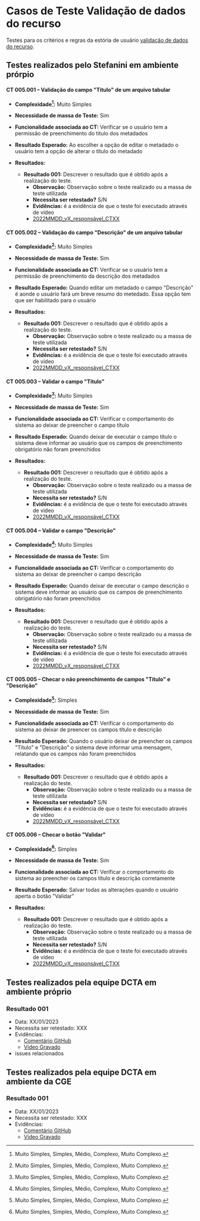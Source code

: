 # Casos de Teste Validação de dados do recurso

Testes para os critérios e regras da estória de usuário [validação de dados do recurso](../../estorias_de_usuarios/05_validacao_de_dados_do_recurso).

## Testes realizados pelo Stefanini em ambiente prórpio

#### **CT 005.001 –** Validação do campo "Titulo" de um arquivo tabular

  - **Complexidade[^¹]:** Muito Simples
  - **Necessidade de massa de Teste:** Sim
  - **Funcionalidade associada ao CT:** Verificar se o usuário tem a permissão de preenchimento do titulo dos metadados
  - **Resultado Esperado:** Ao escolher a opção de editar o metadado o usuário tem a opção de alterar o título do metadado

  - **Resultados:**  
    - **Resultado 001:** Descrever o resultado que é obtido após a realização do teste.
        - **Observação:** Observação sobre o teste realizado ou a massa de teste utilizada
        - **Necessita ser retestado?** S/N
        - **Evidências:** é a evidência de que o teste foi executado através de vídeo
        - [2022MMDD_vX_responsável_CTXX](Link_para_video_youtube)

#### **CT 005.002 –** Validação do campo "Descrição" de um arquivo tabular

  - **Complexidade[^¹]:** Muito Simples
  - **Necessidade de massa de Teste:** Sim
  - **Funcionalidade associada ao CT:** Verificar se o usuário tem a permissão de preenchimento da descrição dos metadados
  - **Resultado Esperado:** Quando editar um metadado o campo "Descrição" é aonde o usuário fará um breve resumo do metedado. Essa opção tem que ser habilitado para o usuário

  - **Resultados:**  
    - **Resultado 001:** Descrever o resultado que é obtido após a realização do teste.
        - **Observação:** Observação sobre o teste realizado ou a massa de teste utilizada
        - **Necessita ser retestado?** S/N
        - **Evidências:** é a evidência de que o teste foi executado através de vídeo
        - [2022MMDD_vX_responsável_CTXX](Link_para_video_youtube)

#### **CT 005.003 –** Validar o campo "Titulo" 

  - **Complexidade[^¹]:** Muito Simples
  - **Necessidade de massa de Teste:** Sim
  - **Funcionalidade associada ao CT:** Verificar o comportamento do sistema ao deixar de preencher o campo título
  - **Resultado Esperado:** Quando deixar de executar o campo título o sistema deve informar ao usuário que os campos de preenchimento obrigatório não foram preenchidos

  - **Resultados:**  
    - **Resultado 001:** Descrever o resultado que é obtido após a realização do teste.
        - **Observação:** Observação sobre o teste realizado ou a massa de teste utilizada
        - **Necessita ser retestado?** S/N
        - **Evidências:** é a evidência de que o teste foi executado através de vídeo
        - [2022MMDD_vX_responsável_CTXX](Link_para_video_youtube)

#### **CT 005.004 –** Validar o campo "Descrição" 

  - **Complexidade[^¹]:** Muito Simples
  - **Necessidade de massa de Teste:** Sim
  - **Funcionalidade associada ao CT:** Verificar o comportamento do sistema ao deixar de preencher o campo descrição
  - **Resultado Esperado:** Quando deixar de executar o campo descrição o sistema deve informar ao usuário que os campos de preenchimento obrigatório não foram preenchidos

  - **Resultados:**  
    - **Resultado 001:** Descrever o resultado que é obtido após a realização do teste.
        - **Observação:** Observação sobre o teste realizado ou a massa de teste utilizada
        - **Necessita ser retestado?** S/N
        - **Evidências:** é a evidência de que o teste foi executado através de vídeo
        - [2022MMDD_vX_responsável_CTXX](Link_para_video_youtube)

#### **CT 005.005 –** Checar o não preenchimento de campos "Título" e "Descrição"

  - **Complexidade[^¹]:** Simples
  - **Necessidade de massa de Teste:** Sim
  - **Funcionalidade associada ao CT:** Verificar o comportamento do sistema ao deixar de preencer os campos título e descrição
  - **Resultado Esperado:** Quando o usuário deixar de preencher os campos "Titulo" e "Descrição" o sistema deve informar  uma mensagem, relatando que os campos não foram preenchidos

  - **Resultados:**  
    - **Resultado 001:** Descrever o resultado que é obtido após a realização do teste.
        - **Observação:** Observação sobre o teste realizado ou a massa de teste utilizada
        - **Necessita ser retestado?** S/N
        - **Evidências:** é a evidência de que o teste foi executado através de vídeo
        - [2022MMDD_vX_responsável_CTXX](Link_para_video_youtube)

#### **CT 005.006 –** Checar o botão "Validar"

  - **Complexidade[^¹]:** Simples
  - **Necessidade de massa de Teste:** Sim
  - **Funcionalidade associada ao CT:** Verificar o comportamento do sistema ao preencher os campos título e descrição corretamente
  - **Resultado Esperado:** Salvar todas as alterações quando o usuário aperta o botão "Validar"

  - **Resultados:**  
    - **Resultado 001:** Descrever o resultado que é obtido após a realização do teste.
        - **Observação:** Observação sobre o teste realizado ou a massa de teste utilizada
        - **Necessita ser retestado?** S/N
        - **Evidências:** é a evidência de que o teste foi executado através de vídeo
        - [2022MMDD_vX_responsável_CTXX](Link_para_video_youtube)

[^¹]: Muito Simples, Simples, Médio, Complexo, Muito Complexo.

## Testes realizados pela equipe DCTA em ambiente próprio 

### Resultado 001
- Data: XX/01/2023
- Necessita ser retestado: XXX
- Evidências:
  - [Comentário GitHub]()
  - [Vídeo Gravado]()
- issues relacionados

## Testes realizados pela equipe DCTA em ambiente da CGE 

### Resultado 001
- Data: XX/01/2023
- Necessita ser retestado: XXX
- Evidências:
  - [Comentário GitHub]()
  - [Vídeo Gravado]()